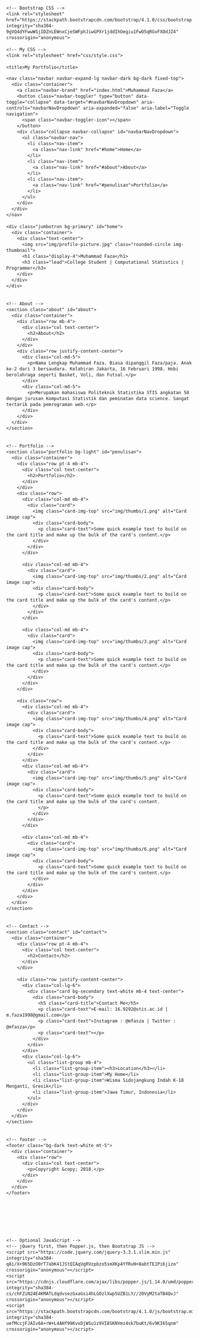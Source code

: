 <!doctype html>
<html lang="en">
  <head>
    <!-- Required meta tags -->
    <meta charset="utf-8">
    <meta name="viewport" content="width=device-width, initial-scale=1, shrink-to-fit=no">

    <!-- Bootstrap CSS -->
    <link rel="stylesheet" href="https://stackpath.bootstrapcdn.com/bootstrap/4.1.0/css/bootstrap.min.css" integrity="sha384-9gVQ4dYFwwWSjIDZnLEWnxCjeSWFphJiwGPXr1jddIhOegiu1FwO5qRGvFXOdJZ4" crossorigin="anonymous">

    <!-- My CSS -->
    <link rel="stylesheet" href="css/style.css">

    <title>My Portfolio</title>
  </head>
  <body>

    <nav class="navbar navbar-expand-lg navbar-dark bg-dark fixed-top">
      <div class="container">
        <a class="navbar-brand" href="index.html">Muhammad Faza</a>
        <button class="navbar-toggler" type="button" data-toggle="collapse" data-target="#navbarNavDropdown" aria-controls="navbarNavDropdown" aria-expanded="false" aria-label="Toggle navigation">
          <span class="navbar-toggler-icon"></span>
        </button>
        <div class="collapse navbar-collapse" id="navbarNavDropdown">
          <ul class="navbar-nav">
            <li class="nav-item">
              <a class="nav-link" href="#home">Home</a>
            </li>
            <li class="nav-item">
              <a class="nav-link" href="#about">About</a>
            </li>
            <li class="nav-item">
              <a class="nav-link" href="#penulisan">Portfolio</a>
            </li>
          </ul>
        </div>
      </div>
    </nav>

    <div class="jumbotron bg-primary" id="home">
      <div class="container">
        <div class="text-center">
          <img src="img/profile-picture.jpg" class="rounded-circle img-thumbnail">
          <h1 class="display-4">Muhammad Faza</h1>
          <h3 class="lead">College Student | Computational Statistics | Programmer</h3>
        </div>
      </div>
    </div>


    <!-- About -->
    <section class="about" id="about">
      <div class="container">
        <div class="row mb-4">
          <div class="col text-center">
            <h2>About</h2>
          </div>
        </div>
        <div class="row justify-content-center">
          <div class="col-md-5">
            <p>Nama Lengkap Muhammad Faza. Biasa dipanggil Faza/paja. Anak ke-2 dari 3 bersaudara. Kelahiran Jakarta, 16 Februari 1998. Hobi berolahraga seperti Basket, Voli, dan Futsal.</p>
          </div>
          <div class="col-md-5">
            <p>Merupakan mahasiswa Politeknik Statistika STIS angkatan 58 dengan jurusan Komputasi Statistik dan peminatan data science. Sangat tertarik pada pemrograman web.</p>
          </div>
        </div>
      </div>
    </section>


    <!-- Portfolio -->
    <section class="portfolio bg-light" id="penulisan">
      <div class="container">
        <div class="row pt-4 mb-4">
          <div class="col text-center">
            <h2>Portfolio</h2>
          </div>
        </div>
        <div class="row">
          <div class="col-md mb-4">
            <div class="card">
              <img class="card-img-top" src="img/thumbs/1.png" alt="Card image cap">
              <div class="card-body">
                <p class="card-text">Some quick example text to build on the card title and make up the bulk of the card's content.</p>
              </div>
            </div>
          </div>

          <div class="col-md mb-4">
            <div class="card">
              <img class="card-img-top" src="img/thumbs/2.png" alt="Card image cap">
              <div class="card-body">
                <p class="card-text">Some quick example text to build on the card title and make up the bulk of the card's content.</p>
              </div>
            </div>
          </div>

          <div class="col-md mb-4">
            <div class="card">
              <img class="card-img-top" src="img/thumbs/3.png" alt="Card image cap">
              <div class="card-body">
                <p class="card-text">Some quick example text to build on the card title and make up the bulk of the card's content.</p>
              </div>
            </div>
          </div>   
        </div>

        <div class="row">
          <div class="col-md mb-4">
            <div class="card">
              <img class="card-img-top" src="img/thumbs/4.png" alt="Card image cap">
              <div class="card-body">
                <p class="card-text">Some quick example text to build on the card title and make up the bulk of the card's content.</p>
              </div>
            </div>
          </div> 
          <div class="col-md mb-4">
            <div class="card">
              <img class="card-img-top" src="img/thumbs/5.png" alt="Card image cap">
              <div class="card-body">
                <p class="card-text">Some quick example text to build on the card title and make up the bulk of the card's content.
                </p>
              </div>
            </div>
          </div>

          <div class="col-md mb-4">
            <div class="card">
              <img class="card-img-top" src="img/thumbs/6.png" alt="Card image cap">
              <div class="card-body">
                <p class="card-text">Some quick example text to build on the card title and make up the bulk of the card's content.</p>
              </div>
            </div>
          </div>
        </div>
      </div>
    </section>


    <!-- Contact -->
    <section class="contact" id="contact">
      <div class="container">
        <div class="row pt-4 mb-4">
          <div class="col text-center">
            <h2>Contact</h2>
          </div>
        </div>

        <div class="row justify-content-center">
          <div class="col-lg-6">
            <div class="card bg-secondary text-white mb-4 text-center">
              <div class="card-body">
                <h5 class="card-title">Contact Me</h5>
                <p class="card-text">E-mail: 16.9292@stis.ac.id | m.faza1998@gmail.com</p>
                <p class="card-text">Instagram : @mfasza | Twitter : @mfasza</p>
                <p class="card-text"></p>
              </div>
            </div>
          </div>
          <div class="col-lg-6">
            <ul class="list-group mb-4">
              <li class="list-group-item"><h3>Location</h3></li>
              <li class="list-group-item">My Home</li>
              <li class="list-group-item">Wisma Sidojangkung Indah K-18 Menganti, Gresik</li>
              <li class="list-group-item">Jawa Timur, Indonesia</li>
            </ul>
          </div>  
        </div>
      </div>
    </section>


    <!-- footer -->
    <footer class="bg-dark text-white mt-5">
      <div class="container">
        <div class="row">
          <div class="col text-center">
            <p>Copyright &copy; 2018.</p>
          </div>
        </div>
      </div>
    </footer>







    <!-- Optional JavaScript -->
    <!-- jQuery first, then Popper.js, then Bootstrap JS -->
    <script src="https://code.jquery.com/jquery-3.3.1.slim.min.js" integrity="sha384-q8i/X+965DzO0rT7abK41JStQIAqVgRVzpbzo5smXKp4YfRvH+8abtTE1Pi6jizo" crossorigin="anonymous"></script>
    <script src="https://cdnjs.cloudflare.com/ajax/libs/popper.js/1.14.0/umd/popper.min.js" integrity="sha384-cs/chFZiN24E4KMATLdqdvsezGxaGsi4hLGOzlXwp5UZB1LY//20VyM2taTB4QvJ" crossorigin="anonymous"></script>
    <script src="https://stackpath.bootstrapcdn.com/bootstrap/4.1.0/js/bootstrap.min.js" integrity="sha384-uefMccjFJAIv6A+rW+L4AHf99KvxDjWSu1z9VI8SKNVmz4sk7buKt/6v9KI65qnm" crossorigin="anonymous"></script>
  </body>
</html>
